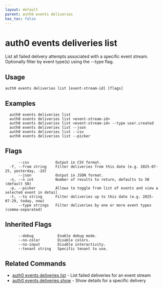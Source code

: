 ```yaml
---
layout: default
parent: auth0 events deliveries
has_toc: false
---
```

# auth0 events deliveries list

List all failed delivery attempts associated with a specific event stream.
Optionally filter by event type(s) using the --type flag.

## Usage
```
auth0 events deliveries list [event-stream-id] [flags]
```

## Examples

```
  auth0 events deliveries list
  auth0 events deliveries list <event-stream-id>
  auth0 events deliveries list <event-stream-id> --type user.created
  auth0 events deliveries list --json
  auth0 events deliveries list --csv
  auth0 events deliveries list --picker
```


## Flags

```
      --csv            Output in CSV format.
  -f, --from string    Filter deliveries from this date (e.g. 2025-07-25, yesterday, -2d)
      --json           Output in JSON format.
  -n, --n int          Number of results to return, defaults to 50 (default 50)
  -p, --picker         Allows to toggle from list of events and view a selected event in detail
  -t, --to string      Filter deliveries up to this date (e.g. 2025-07-29, today, now)
      --type strings   Filter deliveries by one or more event types (comma-separated)
```


## Inherited Flags

```
      --debug           Enable debug mode.
      --no-color        Disable colors.
      --no-input        Disable interactivity.
      --tenant string   Specific tenant to use.
```


## Related Commands

- [auth0 events deliveries list](auth0_events_deliveries_list.md) - List failed deliveries for an event stream
- [auth0 events deliveries show](auth0_events_deliveries_show.md) - Show details for a specific delivery


